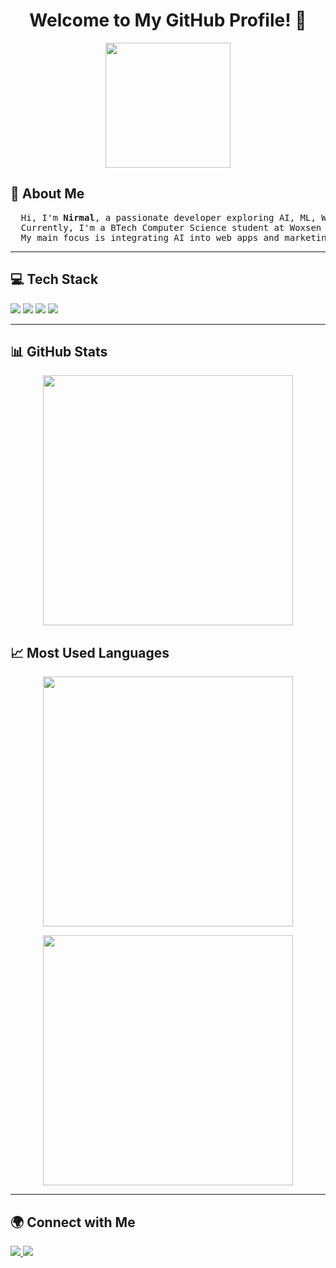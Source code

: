 <h1 align="center">Welcome to My GitHub Profile! 👋</h1>

<p align="center">
  <img src="https://media.giphy.com/media/QTfX9Ejfra3ZmNxh6B/giphy.gif" width="200">
</p>

<h2>🚀 About Me</h2>
<pre>
  Hi, I'm <strong>Nirmal</strong>, a passionate developer exploring AI, ML, Web Development, and Digital Marketing.
  Currently, I'm a BTech Computer Science student at Woxsen University. 
  My main focus is integrating AI into web apps and marketing.
</pre>

---

<h2>💻 Tech Stack</h2>
<p>
  <img src="https://img.shields.io/badge/Python-3776AB?style=for-the-badge&logo=python&logoColor=white">
  <img src="https://img.shields.io/badge/HTML5-E34F26?style=for-the-badge&logo=html5&logoColor=white">
  <img src="https://img.shields.io/badge/CSS3-1572B6?style=for-the-badge&logo=css3&logoColor=white">
  <img src="https://img.shields.io/badge/MySQL-4479A1?style=for-the-badge&logo=mysql&logoColor=white">
</p>

---

<h2>📊 GitHub Stats</h2>
<p align="center">
  <img src="https://github-readme-stats.vercel.app/api?username=Neogenxx&show_icons=true&theme=tokyonight" width="400">
</p>

<h2>📈 Most Used Languages</h2>
<p align="center">
  <img src="https://github-readme-stats.vercel.app/api/top-langs/?username=Neogenxx&layout=compact&theme=tokyonight" width="400">
</p>
<p align="center">
  <img src="https://giffiles.alphacoders.com/221/221910.gif" width="400">
</p>

---

<h2>🌍 Connect with Me</h2>
<p>
  <a href="https://www.linkedin.com/in/nirmal-choyal-c/" target="_blank">
    <img src="https://img.shields.io/badge/LinkedIn-0077B5?style=for-the-badge&logo=linkedin&logoColor=white">
  </a>
  <a href="nchoyalworkspace@gmail.com">
    <img src="https://img.shields.io/badge/Gmail-D14836?style=for-the-badge&logo=gmail&logoColor=white">
  </a>
</p>

